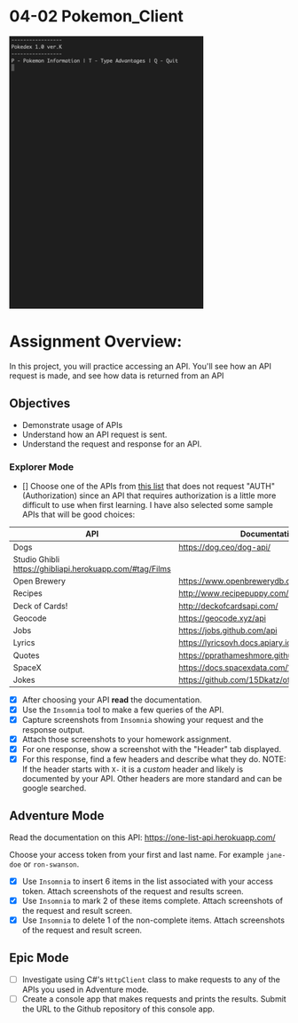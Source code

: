 # 04-02 Pokemon_Client

<img src="demo.gif" width="350"/>

# Assignment Overview:

In this project, you will practice accessing an API. You'll see how an API request is made, and see how data is returned from an API

## Objectives

- Demonstrate usage of APIs
- Understand how an API request is sent.
- Understand the request and response for an API.

### Explorer Mode

- [] Choose one of the APIs from
  [this list](https://github.com/public-apis/public-apis) that does not request
  "AUTH" (Authorization) since an API that requires authorization is a little
  more difficult to use when first learning. I have also selected some sample
  APIs that will be good choices:

| API                                                      | Documentation                                  |
| -------------------------------------------------------- | ---------------------------------------------- |
| Dogs                                                     | https://dog.ceo/dog-api/                       |
| Studio Ghibli https://ghibliapi.herokuapp.com/#tag/Films |
| Open Brewery                                             | https://www.openbrewerydb.org/                 |
| Recipes                                                  | http://www.recipepuppy.com/about/api/          |
| Deck of Cards!                                           | http://deckofcardsapi.com/                     |
| Geocode                                                  | https://geocode.xyz/api                        |
| Jobs                                                     | https://jobs.github.com/api                    |
| Lyrics                                                   | https://lyricsovh.docs.apiary.io/#reference    |
| Quotes                                                   | https://pprathameshmore.github.io/QuoteGarden/ |
| SpaceX                                                   | https://docs.spacexdata.com/?version=latest    |
| Jokes                                                    | https://github.com/15Dkatz/official_joke_api   |

- [x] After choosing your API **read** the documentation.
- [x] Use the `Insomnia` tool to make a few queries of the API.
- [x] Capture screenshots from `Insomnia` showing your request and the response
      output.
- [x] Attach those screenshots to your homework assignment.
- [x] For one response, show a screenshot with the "Header" tab displayed.
- [x] For this response, find a few headers and describe what they do. NOTE: If the header starts with `X-` it is a _custom_ header and likely is documented by your API. Other headers are more standard and can be google searched.

## Adventure Mode

Read the documentation on this API: https://one-list-api.herokuapp.com/

Choose your access token from your first and last name. For example `jane-doe`
or `ron-swanson`.

- [x] Use `Insomnia` to insert 6 items in the list associated with your access token. Attach screenshots of the request and results screen.
- [x] Use `Insomnia` to mark 2 of these items complete. Attach screenshots of the request and result screen.
- [x] Use `Insomnia` to delete 1 of the non-complete items. Attach screenshots of the request and result screen.

## Epic Mode

- [ ] Investigate using C#'s `HttpClient` class to make requests to any of the APIs you used in Adventure mode.
- [ ] Create a console app that makes requests and prints the results. Submit the URL to the Github repository of this console app.
